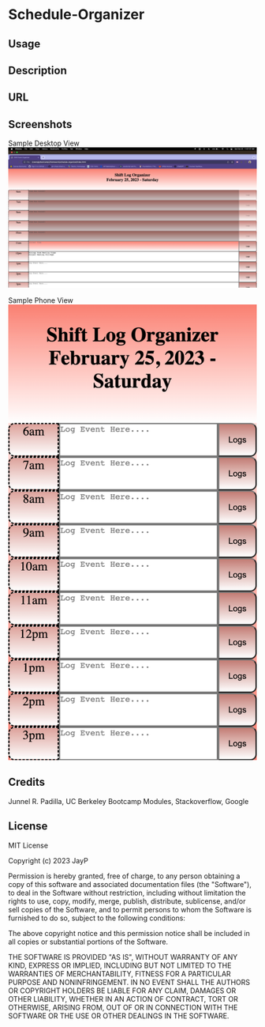 # Schedule-Organizer

## Usage

## Description

## URL

## Screenshots
Sample Desktop View
<img src="./assets/images/sample-desktop-view.jpeg" />

Sample Phone View
<img src="./assets/images/sample-event-phoneview.png" />

## Credits
Junnel R. Padilla, UC Berkeley Bootcamp Modules, Stackoverflow, Google

## License

MIT License

Copyright (c) 2023 JayP

Permission is hereby granted, free of charge, to any person obtaining a copy
of this software and associated documentation files (the "Software"), to deal
in the Software without restriction, including without limitation the rights
to use, copy, modify, merge, publish, distribute, sublicense, and/or sell
copies of the Software, and to permit persons to whom the Software is
furnished to do so, subject to the following conditions:

The above copyright notice and this permission notice shall be included in all
copies or substantial portions of the Software.

THE SOFTWARE IS PROVIDED "AS IS", WITHOUT WARRANTY OF ANY KIND, EXPRESS OR
IMPLIED, INCLUDING BUT NOT LIMITED TO THE WARRANTIES OF MERCHANTABILITY,
FITNESS FOR A PARTICULAR PURPOSE AND NONINFRINGEMENT. IN NO EVENT SHALL THE
AUTHORS OR COPYRIGHT HOLDERS BE LIABLE FOR ANY CLAIM, DAMAGES OR OTHER
LIABILITY, WHETHER IN AN ACTION OF CONTRACT, TORT OR OTHERWISE, ARISING FROM,
OUT OF OR IN CONNECTION WITH THE SOFTWARE OR THE USE OR OTHER DEALINGS IN THE
SOFTWARE.
